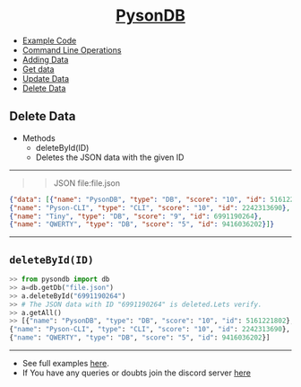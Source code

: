 <h1 align="center"><u>PysonDB</u></h1>

* [Example Code]()
* [Command Line Operations]()
* [Adding Data]()
* [Get data]()
* [Update Data]()
* [Delete Data]()


<h2>Delete Data</h2>

* Methods
  * deleteById(ID)
  * Deletes the JSON data with the given ID 

***

>>JSON file:file.json

```json
{"data": [{"name": "PysonDB", "type": "DB", "score": "10", "id": 5161221802},
{"name": "Pyson-CLI", "type": "CLI", "score": "10", "id": 2242313690},
{"name": "Tiny", "type": "DB", "score": "9", "id": 6991190264},
{"name": "QWERTY", "type": "DB", "score": "5", "id": 9416036202}]}
```

***  

<h2><code>deleteById(ID)</code></h2>

```python
>> from pysondb import db
>> a=db.getDb("file.json")
>> a.deleteById("6991190264")
>> # The JSON data with ID "6991190264" is deleted.Lets verify.
>> a.getAll()
>> [{"name": "PysonDB", "type": "DB", "score": "10", "id": 5161221802},
{"name": "Pyson-CLI", "type": "CLI", "score": "10", "id": 2242313690},
{"name": "QWERTY", "type": "DB", "score": "5", "id": 9416036202}]
```

***

* See full examples [here]().
* If You have any queries or doubts join the discord server [here]()

